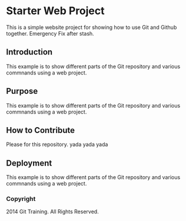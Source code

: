 # Starter Web Project

This is a simple website project for showing how to use Git and Github together. Emergency Fix after stash.

## Introduction

This example is to show different parts of the Git repository and various commnands using a web project.

## Purpose

This example is to show different parts of the Git repository and various commnands using a web project.

## How to Contribute

Please for this repository. yada yada yada

## Deployment

This example is to show different parts of the Git repository and various commnands using a web project.

### Copyright
2014 Git Training. All Rights Reserved.
